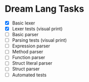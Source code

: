# Dream Lang Tasks

- [x] Basic lexer
- [x] Lexer tests (visual print)
- [ ] Basic parser
- [ ] Parsing tests (visual print)
- [ ] Expression parser
- [ ] Method parser
- [ ] Function parser
- [ ] Struct literal parser
- [ ] Struct parser
- [ ] Automated tests
